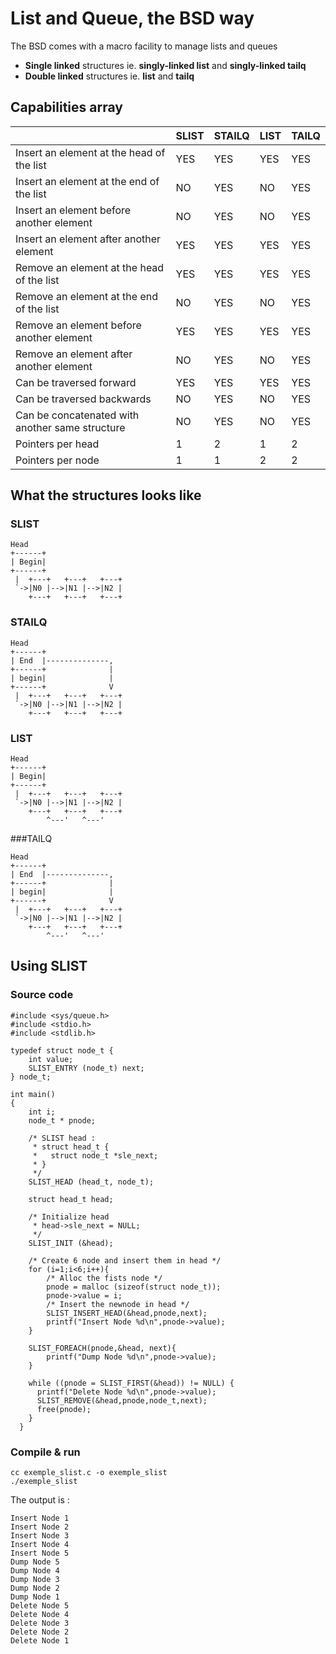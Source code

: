 # List and Queue, the BSD way

The BSD comes with a macro facility to manage lists and queues

* **Single linked** structures ie. **singly-linked list** and **singly-linked tailq**
* **Double linked** structures ie. **list** and **tailq**

## Capabilities array

|                                           | SLIST | STAILQ | LIST | TAILQ |
|-------------------------------------------|-------|--------|------|-------|
| Insert an element at the head of the list | YES   | YES    | YES  | YES   |
| Insert an element at the end of the list  | NO    | YES    | NO   | YES   |
| Insert an element before another element  | NO    | YES    | NO   | YES   |
| Insert an element after another element   | YES   | YES    | YES  | YES   |
| Remove an element at the head of the list | YES   | YES    | YES  | YES   |
| Remove an element at the end of the list  | NO    | YES    | NO   | YES   |
| Remove an element before another element  | YES   | YES    | YES  | YES   |
| Remove an element after another element   | NO    | YES    | NO   | YES   |
| Can be traversed forward                  | YES   | YES    | YES  | YES   |
| Can be traversed backwards                | NO    | YES    | NO   | YES   |
| Can be concatenated with another same structure | NO | YES | NO   | YES   |
| Pointers per head                         | 1 | 2 | 1 | 2 |
| Pointers per node                         | 1 | 1 | 2 | 2 |

## What the structures looks like

### SLIST
    Head
    +------+
    | Begin|
    +------+
     |  +---+   +---+   +---+
     `->|N0 |-->|N1 |-->|N2 |
        +---+   +---+   +---+

### STAILQ

    Head
    +------+
    | End  |--------------,
    +------+              |
    | begin|              |
    +------+              V
     |  +---+   +---+   +---+
     `->|N0 |-->|N1 |-->|N2 |
        +---+   +---+   +---+

### LIST

    Head
    +------+
    | Begin|
    +------+
     |  +---+   +---+   +---+
     `->|N0 |-->|N1 |-->|N2 |
        +---+   +---+   +---+
            ^---'   ^---'

###TAILQ

    Head
    +------+
    | End  |--------------,
    +------+              |
    | begin|              |
    +------+              V
     |  +---+   +---+   +---+
     `->|N0 |-->|N1 |-->|N2 |
        +---+   +---+   +---+
            ^---'   ^---'

## Using SLIST

### Source code

    #include <sys/queue.h>
    #include <stdio.h>
    #include <stdlib.h>
    
    typedef struct node_t {
        int value;
        SLIST_ENTRY (node_t) next;
    } node_t;
    
    int main()
    {
        int i;
        node_t * pnode;
    
        /* SLIST head :
         * struct head_t {
         *   struct node_t *sle_next;
         * }
         */
        SLIST_HEAD (head_t, node_t);
    
        struct head_t head;
    
        /* Initialize head
         * head->sle_next = NULL;
         */
        SLIST_INIT (&head);
    
        /* Create 6 node and insert them in head */
        for (i=1;i<6;i++){
            /* Alloc the fists node */
            pnode = malloc (sizeof(struct node_t));
            pnode->value = i;
            /* Insert the newnode in head */
            SLIST_INSERT_HEAD(&head,pnode,next);
            printf("Insert Node %d\n",pnode->value);
        }
    
        SLIST_FOREACH(pnode,&head, next){
            printf("Dump Node %d\n",pnode->value);
        }
    
        while ((pnode = SLIST_FIRST(&head)) != NULL) {
          printf("Delete Node %d\n",pnode->value);
          SLIST_REMOVE(&head,pnode,node_t,next);
          free(pnode);
        }
      }

### Compile & run

    cc exemple_slist.c -o exemple_slist
    ./exemple_slist

The output is :

    Insert Node 1
    Insert Node 2
    Insert Node 3
    Insert Node 4
    Insert Node 5
    Dump Node 5
    Dump Node 4
    Dump Node 3
    Dump Node 2
    Dump Node 1
    Delete Node 5
    Delete Node 4
    Delete Node 3
    Delete Node 2
    Delete Node 1
    
